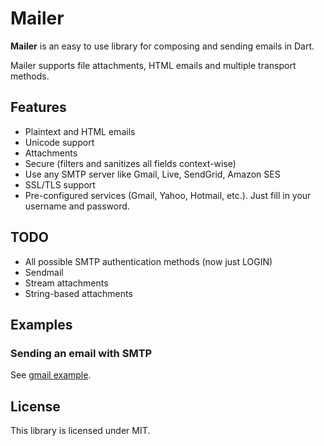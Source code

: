 # Mailer


**Mailer** is an easy to use library for composing and sending emails in Dart.

Mailer supports file attachments, HTML emails and multiple transport methods.

## Features

* Plaintext and HTML emails
* Unicode support
* Attachments
* Secure (filters and sanitizes all fields context-wise)
* Use any SMTP server like Gmail, Live, SendGrid, Amazon SES
* SSL/TLS support
* Pre-configured services (Gmail, Yahoo, Hotmail, etc.). Just fill in your username and password.

## TODO

* All possible SMTP authentication methods (now just LOGIN)
* Sendmail
* Stream attachments
* String-based attachments

## Examples

### Sending an email with SMTP

See [gmail example](example/send_gmail.dart).

## License
This library is licensed under MIT.
